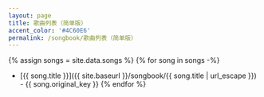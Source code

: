 ```yaml
---
layout: page
title: 歌曲列表（简单版）
accent_color: '#4C60E6'
permalink: /songbook/歌曲列表（简单版）
---
```


{% assign songs = site.data.songs %}
{% for song in songs -%}
- [{{ song.title }}]({{ site.baseurl }}/songbook/{{ song.title | url_escape  }}) - {{ song.original_key }} 
{% endfor %}
